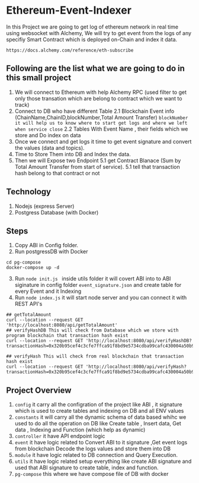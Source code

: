 # Ethereum-Event-Indexer

In this Project we are going to get log of ethereum network in real time using websocket with Alchemy, We will try to get event from the logs of any specifiy Smart Contract which is deployed on-Chain and index it data.

```
https://docs.alchemy.com/reference/eth-subscribe
```

## Following are the list what we are going to do in this small project

1. We will connect to Ethereum with help Alchemy RPC (used filter to get only those transation which are belong to contract which we want to track)
2. Connect to DB who have different Table
   2.1 Blockchain Event info (ChainName,ChainID,blockNumber,Total Amount Transfer) `blockNumber it will help us to know where to start get logs and where we left when service close`
   2.2 Tables With Event Name , their fields which we store and Do index on data
3. Once we connect and get logs it time to get event signature and convert the values (data and topics).
4. Time to Store Them into DB and Index the data.
5. Then we will Expose two Endpoint
   5.1 get Contract Blanace (Sum by Total Amount Transfer from start of service).
   5.1 tell that transaction hash belong to that contract or not

## Technology

1. Nodejs (express Server)
2. Postgress Database (with Docker)

## Steps

1. Copy ABI in Config folder.
2. Run postgressDB with Docker

```
cd pg-compose
docker-compose up -d

```

3. Run `node init.js ` inside utils folder it will covert ABI into to ABI siginature in config folder `event_signature.json` and create table for every Event and it Indexing
4. Run `node index.js` it will start node server and you can connect it with REST API's

```
## getTotalAmount
curl --location --request GET 'http://localhost:8080/api/getTotalAmount'
## verifyHashDB This will check from Database which we store with program blockchain that transaction hash exist
curl --location --request GET 'http://localhost:8080/api/verifyHashDB?transactionHash=0x320b95cef4c3cfe7ffca91f8bd9e5734cdba99cafc430004a50b9f553194929b'

## verifyHash This will check from real blockchain that transaction hash exist
curl --location --request GET 'http://localhost:8080/api/verifyHash?transactionHash=0x320b95cef4c3cfe7ffca91f8bd9e5734cdba99cafc430004a50b9f553194929b'
```

## Project Overview

1. `config` it carry all the configration of the project like ABI , it signature which is used to create tables and indexing on DB and all ENV values
2. `constants` it will carry all the dynamic schema of data based whihc we used to do all the operation on DB like Create table , Insert data, Get data , Indexing and Function (which help as dynamic)
3. `controller` it have API endpoint logic
4. `event` it have logic related to Convert ABI to it signature ,Get event logs from blockchain Decode the logs values and store them into DB
5. `module` it have logic related to DB connection and Query Execution.
6. `utils` it have logic related setup everything like create ABI signature and used that ABI signature to create table, index and function.
7. `pg-compose` this where we have compose file of DB with docker
